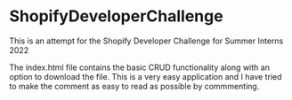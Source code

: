 # ShopifyDeveloperChallenge
This is an attempt for the Shopify Developer Challenge for Summer Interns 2022

The index.html file contains the basic CRUD functionality along with an option to download the file. This is a very easy application and I have tried to make the comment as easy to read as possible by commmenting.
